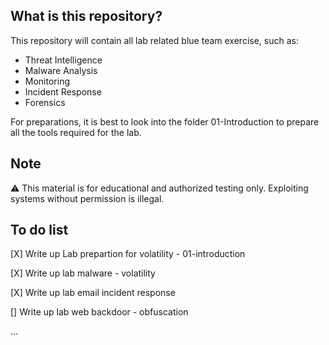 ## What is this repository?
This repository will contain all lab related blue team exercise, such as:
- Threat Intelligence
- Malware Analysis
- Monitoring
- Incident Response
- Forensics

For preparations, it is best to look into the folder 01-Introduction to prepare all the tools required for the lab.

## Note
⚠️ This material is for educational and authorized testing only. Exploiting systems without permission is illegal.

## To do list
[X] Write up Lab prepartion for volatility - 01-introduction

[X] Write up lab malware - volatility

[X] Write up lab email incident response

[] Write up lab web backdoor - obfuscation

...
